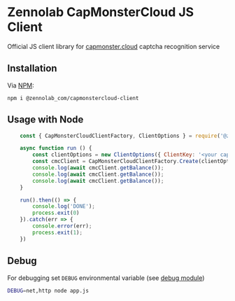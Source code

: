 # Zennolab CapMonsterCloud JS Client

Official JS client library for [capmonster.cloud](https://capmonster.cloud/) captcha recognition service

## Installation

Via [NPM](https://www.npmjs.com/):

    npm i @zennolab_com/capmonstercloud-client

## Usage with Node

```javascript
    const { CapMonsterCloudClientFactory, ClientOptions } = require('@zennolab_com/capmonstercloud-client');

    async function run () {
        const clientOptions = new ClientOptions({ ClientKey: '<your capmonster.cloud API key>' });
        const cmcClient = CapMonsterCloudClientFactory.Create(clientOptions);
        console.log(await cmcClient.getBalance());
        console.log(await cmcClient.getBalance());
        console.log(await cmcClient.getBalance());
    }

    run().then(() => {
        console.log('DONE');
        process.exit(0)
    }).catch(err => {
        console.error(err);
        process.exit(1);
    })
```

## Debug

For debugging set `DEBUG` environmental variable (see [debug module](https://www.npmjs.com/package/debug))

```bash
DEBUG=net,http node app.js
```